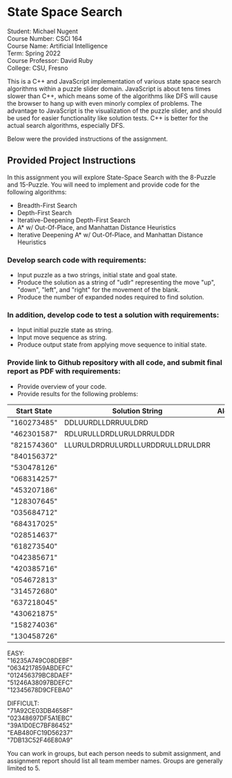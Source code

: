 # State Space Search
Student: Michael Nugent    
Course Number: CSCI 164    
Course Name: Artificial Intelligence    
Term: Spring 2022    
Course Professor: David Ruby    
College: CSU, Fresno    

This is a C++ and JavaScript implementation of various state space search algorithms within a puzzle slider domain.  JavaScript is about tens times slower than C++, which means some of the algorithms like DFS will cause the browser to hang up with even minorly complex of problems.  The advantage to JavaScript is the visualization of the puzzle slider, and should be used for easier functionality like solution tests.  C++ is better for the actual search algorithms, especially DFS.

Below were the provided instructions of the assignment.    


## Provided Project Instructions
In this assignment you will explore State-Space Search with the 8-Puzzle and 15-Puzzle.  You will need to implement and provide code for the following algorithms:

- Breadth-First Search    
- Depth-First Search    
- Iterative-Deepening Depth-First Search    
- A* w/ Out-Of-Place, and Manhattan Distance Heuristics    
- Iterative Deepening A* w/ Out-Of-Place, and Manhattan Distance Heuristics    

### Develop search code with requirements:

- Input puzzle as a two strings, initial state and goal state.    
- Produce the solution as a string of "udlr" representing the move "up", "down", "left", and "right" for the movement of the blank.    
- Produce the number of expanded nodes required to find solution.    

### In addition, develop code to test a solution with requirements:

- Input initial puzzle state as string.
- Input move sequence as string.
- Produce output state from applying move sequence to initial state.

### Provide link to Github repository with all code, and submit final report as PDF with requirements:

- Provide overview of your code.
- Provide results for the following problems:

Start State | Solution String | Algorithm
--- | --- | --- 
"160273485" | DDLUURDLLDRRUULDRD
"462301587" | RDLURULLDRDLURULDRRULDDR
"821574360"| LLURULDRDRULURDLLURDDRULLDRULDRR
"840156372"|
"530478126"|
"068314257"|
"453207186"|
"128307645"|
"035684712"|
"684317025"|
"028514637"|
"618273540"|
"042385671"|
"420385716"|
"054672813"|
"314572680"|
"637218045"|
"430621875"|
"158274036"|
"130458726"|


EASY:    
"16235A749C08DEBF"    
"0634217859ABDEFC"    
"012456379BC8DAEF"    
"51246A38097BDEFC"    
"12345678D9CFEBA0"   

DIFFICULT:    
"71A92CE03DB4658F"    
"02348697DF5A1EBC"    
"39A1D0EC7BF86452"    
"EAB480FC19D56237"    
"7DB13C52F46E80A9"   

You can work in groups, but each person needs to submit assignment, and assignment report should list all team member names.  Groups are generally limited to 5.
